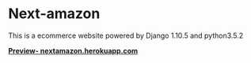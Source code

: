 # Next-amazon

This is a ecommerce website powered by Django 1.10.5 and python3.5.2 

<a href="https://nextamazon.herokuapp.com"><strong>Preview- nextamazon.herokuapp.com</strong><a>
